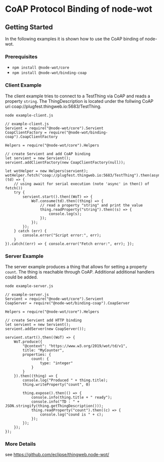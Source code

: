 # CoAP Protocol Binding of node-wot

## Getting Started

In the following examples it is shown how to use the CoAP binding of node-wot.

### Prerequisites
* `npm install @node-wot/core`
* `npm install @node-wot/binding-coap`

### Client Example

The client example tries to connect to a TestThing via CoAP and reads a property `string`. The ThingDescription is located under the follwing CoAP uri coap://plugfest.thingweb.io:5683/TestThing.

`node example-client.js`

```
// example-client.js
Servient = require("@node-wot/core").Servient
CoapClientFactory = require("@node-wot/binding-coap").CoapClientFactory

Helpers = require("@node-wot/core").Helpers

// create Servient and add CoAP binding
let servient = new Servient();
servient.addClientFactory(new CoapClientFactory(null));

let wotHelper = new Helpers(servient);
wotHelper.fetch("coap://plugfest.thingweb.io:5683/TestThing").then(async (td) => {
    // using await for serial execution (note 'async' in then() of fetch())
    try {
        servient.start().then((WoT) => {
            WoT.consume(td).then((thing) => {
                // read a property "string" and print the value
                thing.readProperty("string").then((s) => {
                    console.log(s);
                });
            });
        });
    } catch (err) {
        console.error("Script error:", err);
    }
}).catch((err) => { console.error("Fetch error:", err); });
```

### Server Example

The server example produces a thing that allows for setting a property `count`. The thing is reachable through CoAP. Additional additional handlers could be added.

`node example-server.js`

```
// example-server.js
Servient = require("@node-wot/core").Servient
CoapServer = require("@node-wot/binding-coap").CoapServer

Helpers = require("@node-wot/core").Helpers

// create Servient add HTTP binding
let servient = new Servient();
servient.addServer(new CoapServer());

servient.start().then((WoT) => {
    WoT.produce({
        "@context": "https://www.w3.org/2019/wot/td/v1",
        title: "MyCounter",
        properties: {
			count: {
				type: "integer"
            }
        }
    }).then((thing) => {
        console.log("Produced " + thing.title);
        thing.writeProperty("count", 0)

        thing.expose().then(() => {
            console.info(thing.title + " ready");
            console.info("TD : " + JSON.stringify(thing.getThingDescription()));
            thing.readProperty("count").then((c) => {
                console.log("cound is " + c);
            });
        });
    });
});
```


### More Details

see https://github.com/eclipse/thingweb.node-wot/
